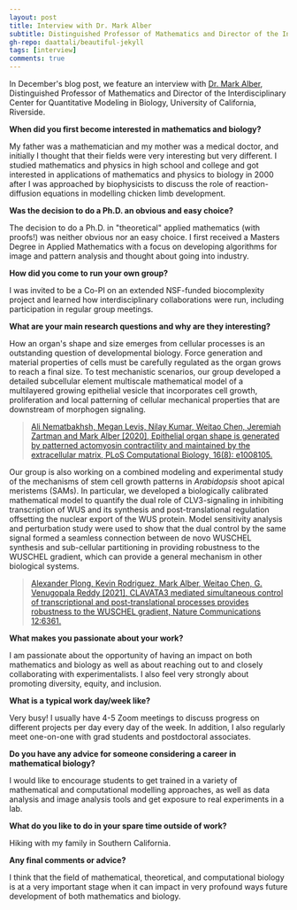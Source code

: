 ```yaml
---
layout: post
title: Interview with Dr. Mark Alber
subtitle: Distinguished Professor of Mathematics and Director of the Interdisciplinary Center for Quantitative Modeling in Biology, University of California, Riverside
gh-repo: daattali/beautiful-jekyll
tags: [interview]
comments: true
---
```


In December's blog post, we feature an interview with [Dr. Mark Alber](https://profiles.ucr.edu/app/home/profile/malber), Distinguished Professor of Mathematics and Director of the Interdisciplinary Center for Quantitative Modeling in Biology, University of California, Riverside.

**When did you first become interested in mathematics and biology?**

My father was a mathematician and my mother was a medical doctor, and initially I thought that
their fields were very interesting but very different. I studied mathematics and physics in high school and college and got interested in applications of mathematics and physics to biology in 2000 after I was approached by biophysicists to discuss the role of reaction-diffusion equations in modelling chicken limb development.

**Was the decision to do a Ph.D. an obvious and easy choice?**

The decision to do a Ph.D. in "theoretical" applied mathematics (with proofs!) was neither obvious nor an easy choice. I first received a Masters Degree in Applied Mathematics with a focus on developing algorithms for image and pattern analysis and thought about going into industry.  

**How did you come to run your own group?**

I was invited to be a Co-PI on an extended NSF-funded biocomplexity project and learned how interdisciplinary collaborations were run, including participation in regular group meetings. 

**What are your main research questions and why are they interesting?**

How an organ's shape and size emerges from cellular processes is an outstanding question of developmental biology.  Force generation and material properties of cells must be carefully regulated as the organ grows to reach a final size. To test mechanistic scenarios, our group developed a detailed subcellular element multiscale mathematical model of a multilayered growing epithelial vesicle that incorporates cell growth, proliferation and local patterning of cellular mechanical properties that are downstream of morphogen signaling.

> [Ali Nematbakhsh, Megan Levis, Nilay Kumar, Weitao Chen, Jeremiah Zartman and Mark Alber [2020], Epithelial organ shape is generated by patterned actomyosin contractility and maintained by the extracellular matrix, PLoS Computational Biology, 16(8): e1008105.](https://doi.org/10.1371/journal.pcbi.1008105)

Our group is also working on a combined modeling and experimental study of the mechanisms of stem cell growth patterns in _Arabidopsis_ shoot apical meristems (SAMs). In particular, we developed a biologically calibrated mathematical model to quantify the dual role of CLV3-signaling in inhibiting transcription of WUS and its synthesis and post-translational regulation offsetting the nuclear export of the WUS protein. Model sensitivity analysis and perturbation study were used to show that the dual control by the same signal formed a seamless connection between de novo WUSCHEL synthesis and sub-cellular partitioning in providing robustness to the WUSCHEL gradient, which can provide a general mechanism in other biological systems. 
 
> [Alexander Plong, Kevin Rodriguez, Mark Alber, Weitao Chen, G. Venugopala Reddy [2021], CLAVATA3 mediated simultaneous control of transcriptional and post-translational processes provides robustness to the WUSCHEL gradient, Nature Communications 12:6361.](https://doi.org/10.1038/s41467-021-26586-0)

**What makes you passionate about your work?**

I am passionate about the opportunity of having an impact on both mathematics and biology as well as about reaching out to and closely collaborating with experimentalists. I also feel very strongly about promoting diversity, equity, and inclusion.

**What is a typical work day/week like?**

Very busy! I usually have 4-5 Zoom meetings to discuss progress on different projects per day every day of the week. In addition, I also regularly meet one-on-one with grad students and postdoctoral associates.

**Do you have any advice for someone considering a career in mathematical biology?**

I would like to encourage students to get trained in a variety of mathematical and computational modelling approaches, as well as data analysis and image analysis tools and get exposure to real experiments in a lab.

**What do you like to do in your spare time outside of work?**

Hiking with my family in Southern California.

**Any final comments or advice?**

I think that the field of mathematical, theoretical, and computational biology is at a very important stage when it can impact in very profound ways future development of both mathematics and biology. 
